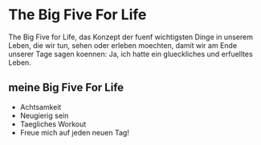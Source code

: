 # The Big Five For Life

The Big Five for Life, das Konzept der fuenf wichtigsten Dinge in unserem Leben, die wir tun, sehen oder erleben moechten, damit wir am Ende unserer Tage sagen koennen: Ja, ich hatte ein glueckliches und erfuelltes Leben.

## meine Big Five For Life
* Achtsamkeit
* Neugierig sein
* Taegliches Workout
* Freue mich auf jeden neuen Tag!

